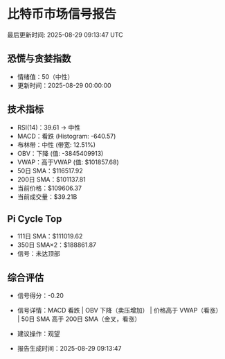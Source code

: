 # 比特币市场信号报告

最后更新时间: 2025-08-29 09:13:47 UTC

## 恐慌与贪婪指数
- 情绪值：50（中性）
- 更新时间：2025-08-29 00:00:00

## 技术指标
- RSI(14)：39.61 → 中性
- MACD：看跌 (Histogram: -640.57)
- 布林带：中性 (带宽: 12.51%)
- OBV：下降 (值: -3845409913)
- VWAP：高于VWAP (值: $101857.68)
- 50日 SMA：$116517.92
- 200日 SMA：$101137.81
- 当前价格：$109606.37
- 当前成交量：$39.21B

## Pi Cycle Top
- 111日 SMA：$111019.62
- 350日 SMA×2：$188861.87
- 信号：未达顶部

## 综合评估
- 信号得分：-0.20
- 信号详情：MACD 看跌 | OBV 下降（卖压增加） | 价格高于 VWAP（看涨） | 50日 SMA 高于 200日 SMA（金叉，看涨）
- 建议操作：观望

- 报告生成时间：2025-08-29 09:13:47